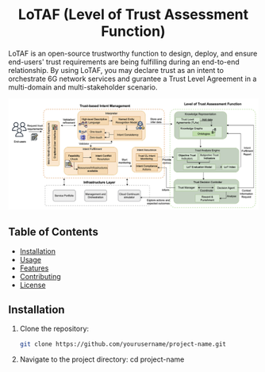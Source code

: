 <h1 align="center">LoTAF (Level of Trust Assessment Function)</h1>

LoTAF is an open-source trustworthy function to design, deploy, and ensure end-users' trust requirements are being fulfilling during an end-to-end relationship. By using LoTAF, you may declare trust as an intent to orchestrate 6G network services and gurantee a Trust Level Agreement in a multi-domain and multi-stakeholder scenario. 

![Framework](https://github.com/CyberDataLab/level-of-trust-framework/blob/main/LoT_architecture.png)

## Table of Contents

- [Installation](#installation)
- [Usage](#usage)
- [Features](#features)
- [Contributing](#contributing)
- [License](#license)

## Installation

1. Clone the repository:
   ```bash
   git clone https://github.com/yourusername/project-name.git

2. Navigate to the project directory:
cd project-name
